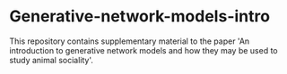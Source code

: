 # Generative-network-models-intro
This repository contains supplementary material to the paper 'An introduction to generative network models and how they may be used to study animal sociality'.
